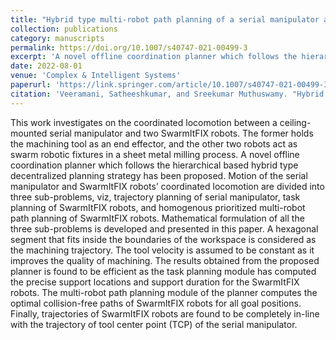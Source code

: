 ```yaml
---
title: "Hybrid type multi-robot path planning of a serial manipulator and SwarmItFIX robots in sheet metal milling process"
collection: publications
category: manuscripts
permalink: https://doi.org/10.1007/s40747-021-00499-3
excerpt: 'A novel offline coordination planner which follows the hierarchical based hybrid type decentralized planning strategy has been proposed. Motion of the serial manipulator and SwarmItFIX robots’ coordinated locomotion are divided into three sub-problems, viz, trajectory planning of serial manipulator, task planning of SwarmItFIX robots, and homogenous prioritized multi-robot path planning of SwarmItFIX robots.'
date: 2022-08-01
venue: 'Complex & Intelligent Systems'
paperurl: 'https://link.springer.com/article/10.1007/s40747-021-00499-3'
citation: 'Veeramani, Satheeshkumar, and Sreekumar Muthuswamy. "Hybrid type multi-robot path planning of a serial manipulator and SwarmItFIX robots in sheet metal milling process." Complex & Intelligent Systems 8.4 (2022): 2937-2954.'
---
```

This work investigates on the coordinated locomotion between a ceiling-mounted serial manipulator and two SwarmItFIX robots. The former holds the machining tool as an end effector, and the other two robots act as swarm robotic fixtures in a sheet metal milling process. A novel offline coordination planner which follows the hierarchical based hybrid type decentralized planning strategy has been proposed. Motion of the serial manipulator and SwarmItFIX robots’ coordinated locomotion are divided into three sub-problems, viz, trajectory planning of serial manipulator, task planning of SwarmItFIX robots, and homogenous prioritized multi-robot path planning of SwarmItFIX robots. Mathematical formulation of all the three sub-problems is developed and presented in this paper. A hexagonal segment that fits inside the boundaries of the workspace is considered as the machining trajectory. The tool velocity is assumed to be constant as it improves the quality of machining. The results obtained from the proposed planner is found to be efficient as the task planning module has computed the precise support locations and support duration for the SwarmItFIX robots. The multi-robot path planning module of the planner computes the optimal collision-free paths of SwarmItFIX robots for all goal positions. Finally, trajectories of SwarmItFIX robots are found to be completely in-line with the trajectory of tool center point (TCP) of the serial manipulator.